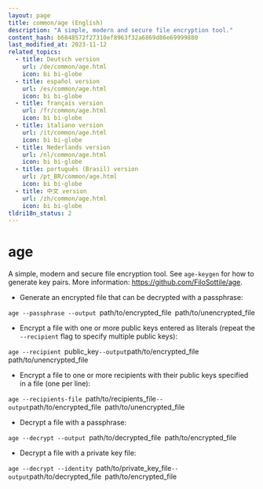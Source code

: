 ```yaml
---
layout: page
title: common/age (English)
description: "A simple, modern and secure file encryption tool."
content_hash: b6848572f27310ef8963f32a6869d86e69999880
last_modified_at: 2023-11-12
related_topics:
  - title: Deutsch version
    url: /de/common/age.html
    icon: bi bi-globe
  - title: español version
    url: /es/common/age.html
    icon: bi bi-globe
  - title: français version
    url: /fr/common/age.html
    icon: bi bi-globe
  - title: italiano version
    url: /it/common/age.html
    icon: bi bi-globe
  - title: Nederlands version
    url: /nl/common/age.html
    icon: bi bi-globe
  - title: português (Brasil) version
    url: /pt_BR/common/age.html
    icon: bi bi-globe
  - title: 中文 version
    url: /zh/common/age.html
    icon: bi bi-globe
tldri18n_status: 2
---
```

# age

A simple, modern and secure file encryption tool.
See `age-keygen` for how to generate key pairs.
More information: <https://github.com/FiloSottile/age>.

- Generate an encrypted file that can be decrypted with a passphrase:

`age --passphrase --output `<span class="tldr-var badge badge-pill bg-dark-lm bg-white-dm text-white-lm text-dark-dm font-weight-bold">path/to/encrypted_file</span>` `<span class="tldr-var badge badge-pill bg-dark-lm bg-white-dm text-white-lm text-dark-dm font-weight-bold">path/to/unencrypted_file</span>

- Encrypt a file with one or more public keys entered as literals (repeat the `--recipient` flag to specify multiple public keys):

`age --recipient `<span class="tldr-var badge badge-pill bg-dark-lm bg-white-dm text-white-lm text-dark-dm font-weight-bold">public_key</span>` --output `<span class="tldr-var badge badge-pill bg-dark-lm bg-white-dm text-white-lm text-dark-dm font-weight-bold">path/to/encrypted_file</span>` `<span class="tldr-var badge badge-pill bg-dark-lm bg-white-dm text-white-lm text-dark-dm font-weight-bold">path/to/unencrypted_file</span>

- Encrypt a file to one or more recipients with their public keys specified in a file (one per line):

`age --recipients-file `<span class="tldr-var badge badge-pill bg-dark-lm bg-white-dm text-white-lm text-dark-dm font-weight-bold">path/to/recipients_file</span>` --output `<span class="tldr-var badge badge-pill bg-dark-lm bg-white-dm text-white-lm text-dark-dm font-weight-bold">path/to/encrypted_file</span>` `<span class="tldr-var badge badge-pill bg-dark-lm bg-white-dm text-white-lm text-dark-dm font-weight-bold">path/to/unencrypted_file</span>

- Decrypt a file with a passphrase:

`age --decrypt --output `<span class="tldr-var badge badge-pill bg-dark-lm bg-white-dm text-white-lm text-dark-dm font-weight-bold">path/to/decrypted_file</span>` `<span class="tldr-var badge badge-pill bg-dark-lm bg-white-dm text-white-lm text-dark-dm font-weight-bold">path/to/encrypted_file</span>

- Decrypt a file with a private key file:

`age --decrypt --identity `<span class="tldr-var badge badge-pill bg-dark-lm bg-white-dm text-white-lm text-dark-dm font-weight-bold">path/to/private_key_file</span>` --output `<span class="tldr-var badge badge-pill bg-dark-lm bg-white-dm text-white-lm text-dark-dm font-weight-bold">path/to/decrypted_file</span>` `<span class="tldr-var badge badge-pill bg-dark-lm bg-white-dm text-white-lm text-dark-dm font-weight-bold">path/to/encrypted_file</span>
